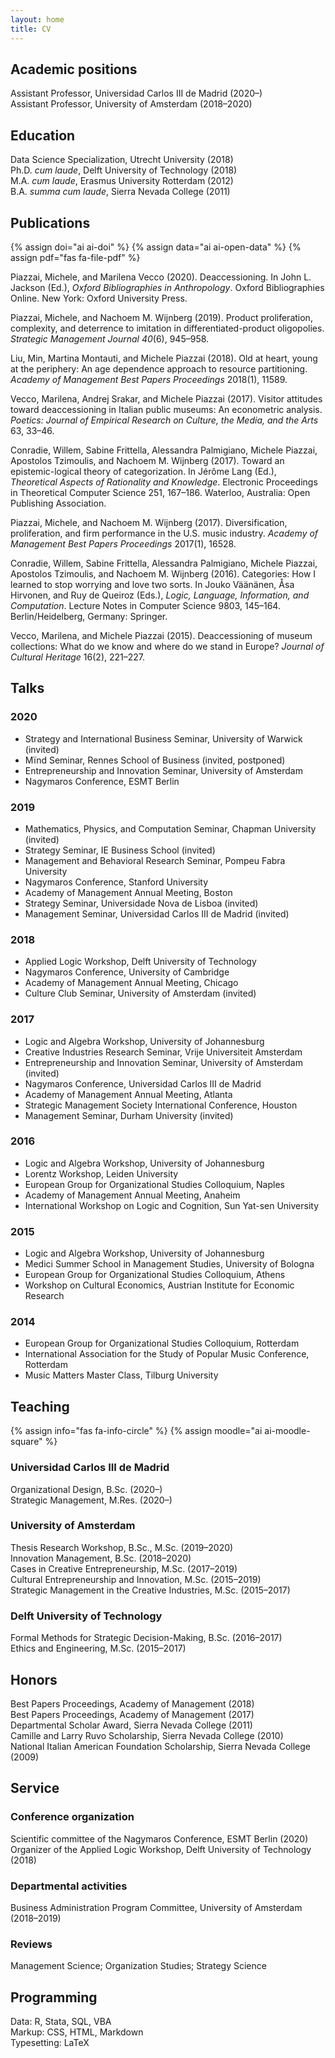 ```yaml
---
layout: home
title: CV
---
```


## Academic positions

Assistant Professor, Universidad Carlos III de Madrid (2020–)  
Assistant Professor, University of Amsterdam (2018–2020)

## Education

Data Science Specialization, Utrecht University (2018)  
Ph.D. _cum laude_, Delft University of Technology (2018)  
M.A. _cum laude_, Erasmus University Rotterdam (2012)  
B.A. _summa cum laude_, Sierra Nevada College (2011)

## Publications

{% assign doi="ai ai-doi" %}
{% assign data="ai ai-open-data" %}
{% assign pdf="fas fa-file-pdf" %}

Piazzai, Michele, and Marilena Vecco (2020). Deaccessioning. In John L. Jackson (Ed.), _Oxford Bibliographies in Anthropology_. Oxford Bibliographies Online. New York: Oxford University Press. <a href="https://doi.org/10.1093/obo/9780199766567-0246" class="{{ doi }}" title="DOI" id="icon"></a>

Piazzai, Michele, and Nachoem M. Wijnberg (2019). Product proliferation, complexity, and deterrence to imitation in differentiated-product oligopolies. _Strategic Management Journal 40_(6), 945–958.
<a href="https://doi.org/10.1002/smj.3002" class="{{ doi }}" title="DOI" id="icon"></a> <a href="https://github.com/piazzai/smj-18-19552" class="{{ data }}" title="Data" id="icon"></a> <a href="https://onlinelibrary.wiley.com/doi/pdfdirect/10.1002/smj.3002?download=true" class="{{ pdf }}" title="PDF" id="icon"></a>

Liu, Min, Martina Montauti, and Michele Piazzai (2018). Old at heart, young at the periphery: An age dependence approach to resource partitioning. _Academy of Management Best Papers Proceedings_ 2018(1), 11589. <a href="https://doi.org/10.5465/ambpp.2018.31" class="{{ doi }}" title="DOI" id="icon"></a>

Vecco, Marilena, Andrej Srakar, and Michele Piazzai (2017). Visitor attitudes toward deaccessioning in Italian public museums: An econometric analysis. _Poetics: Journal of Empirical Research on Culture, the Media, and the Arts_ 63, 33–46. <a href="https://doi.org/10.1016/j.poetic.2017.05.001" class="{{ doi }}" title="DOI" id="icon"></a>

Conradie, Willem, Sabine Frittella, Alessandra Palmigiano, Michele Piazzai, Apostolos Tzimoulis, and Nachoem M. Wijnberg (2017). Toward an epistemic-logical theory of categorization. In Jérôme Lang (Ed.), _Theoretical Aspects of Rationality and Knowledge_. Electronic Proceedings in Theoretical Computer Science 251, 167–186. Waterloo, Australia: Open Publishing Association. <a href="https://doi.org/10.4204/eptcs.251.12" class="{{ doi }}" title="DOI" id="icon"></a> <a href="https://arxiv.org/pdf/1707.08743.pdf" class="{{ pdf }}" title="PDF" id="icon"></a>

Piazzai, Michele, and Nachoem M. Wijnberg (2017). Diversification, proliferation, and firm performance in the U.S. music industry. _Academy of Management Best Papers Proceedings_ 2017(1), 16528. <a href="https://doi.org/10.5465/ambpp.2017.29" class="{{ doi }}" title="DOI" id="icon"></a>

Conradie, Willem, Sabine Frittella, Alessandra Palmigiano, Michele Piazzai, Apostolos Tzimoulis, and Nachoem M. Wijnberg (2016). Categories: How I learned to stop worrying and love two sorts. In Jouko Väänänen, Åsa Hirvonen, and Ruy de Queiroz (Eds.), _Logic, Language, Information, and Computation_. Lecture Notes in Computer Science 9803, 145–164. Berlin/Heidelberg, Germany: Springer. <a href="https://doi.org/10.1007/978-3-662-52921-8_10" class="{{ doi }}" title="DOI" id="icon"></a> <a href="https://arxiv.org/pdf/1604.00777.pdf" class="{{ pdf }}" title="PDF" id="icon"></a>

Vecco, Marilena, and Michele Piazzai (2015). Deaccessioning of museum collections: What do we know and where do we stand in Europe? _Journal of Cultural Heritage_ 16(2), 221–227. <a href="https://doi.org/10.1016/j.culher.2014.03.007" class="{{ doi }}" title="DOI" id="icon"></a>

## Talks

### 2020

-   Strategy and International Business Seminar, University of Warwick (invited)  
-   Mïnd Seminar, Rennes School of Business (invited, postponed)  
-   Entrepreneurship and Innovation Seminar, University of Amsterdam  
-   Nagymaros Conference, ESMT Berlin

### 2019

-   Mathematics, Physics, and Computation Seminar, Chapman University (invited)  
-   Strategy Seminar, IE Business School (invited)  
-   Management and Behavioral Research Seminar, Pompeu Fabra University  
-   Nagymaros Conference, Stanford University  
-   Academy of Management Annual Meeting, Boston  
-   Strategy Seminar, Universidade Nova de Lisboa (invited)  
-   Management Seminar, Universidad Carlos III de Madrid (invited)

### 2018

-   Applied Logic Workshop, Delft University of Technology  
-   Nagymaros Conference, University of Cambridge  
-   Academy of Management Annual Meeting, Chicago  
-   Culture Club Seminar, University of Amsterdam (invited)

### 2017

-   Logic and Algebra Workshop, University of Johannesburg  
-   Creative Industries Research Seminar, Vrije Universiteit Amsterdam  
-   Entrepreneurship and Innovation Seminar, University of Amsterdam (invited)  
-   Nagymaros Conference, Universidad Carlos III de Madrid  
-   Academy of Management Annual Meeting, Atlanta  
-   Strategic Management Society International Conference, Houston  
-   Management Seminar, Durham University (invited)

### 2016

-   Logic and Algebra Workshop, University of Johannesburg  
-   Lorentz Workshop, Leiden University  
-   European Group for Organizational Studies Colloquium, Naples  
-   Academy of Management Annual Meeting, Anaheim  
-   International Workshop on Logic and Cognition, Sun Yat-sen University

### 2015

-   Logic and Algebra Workshop, University of Johannesburg  
-   Medici Summer School in Management Studies, University of Bologna  
-   European Group for Organizational Studies Colloquium, Athens  
-   Workshop on Cultural Economics, Austrian Institute for Economic Research

### 2014

-   European Group for Organizational Studies Colloquium, Rotterdam  
-   International Association for the Study of Popular Music Conference, Rotterdam  
-   Music Matters Master Class, Tilburg University

## Teaching

{% assign info="fas fa-info-circle" %}
{% assign moodle="ai ai-moodle-square" %}

### Universidad Carlos III de Madrid

Organizational Design, B.Sc. (2020–) <!--<a href="orgdesign.pdf" class="{{ info }}" title="Info" id="icon"></a>-->  
Strategic Management, M.Res. (2020–) <!--<a href="strategy.pdf" class="{{ info }}" title="Info" id="icon"></a>-->

### University of Amsterdam

Thesis Research Workshop, B.Sc., M.Sc. (2019–2020)  
Innovation Management, B.Sc. (2018–2020)  
Cases in Creative Entrepreneurship, M.Sc. (2017–2019)  
Cultural Entrepreneurship and Innovation, M.Sc. (2015–2019)  
Strategic Management in the Creative Industries, M.Sc. (2015–2017)

### Delft University of Technology

Formal Methods for Strategic Decision-Making, B.Sc. (2016–2017)  
Ethics and Engineering, M.Sc. (2015–2017)

## Honors

Best Papers Proceedings, Academy of Management (2018)  
Best Papers Proceedings, Academy of Management (2017)  
Departmental Scholar Award, Sierra Nevada College (2011)  
Camille and Larry Ruvo Scholarship, Sierra Nevada College (2010)  
National Italian American Foundation Scholarship, Sierra Nevada College (2009)

## Service

### Conference organization

Scientific committee of the Nagymaros Conference, ESMT Berlin (2020)  
Organizer of the Applied Logic Workshop, Delft University of Technology (2018)

### Departmental activities

Business Administration Program Committee, University of Amsterdam (2018–2019)

### Reviews

Management Science; Organization Studies; Strategy Science

## Programming

Data: R, Stata, SQL, VBA  
Markup: CSS, HTML, Markdown  
Typesetting: LaTeX
